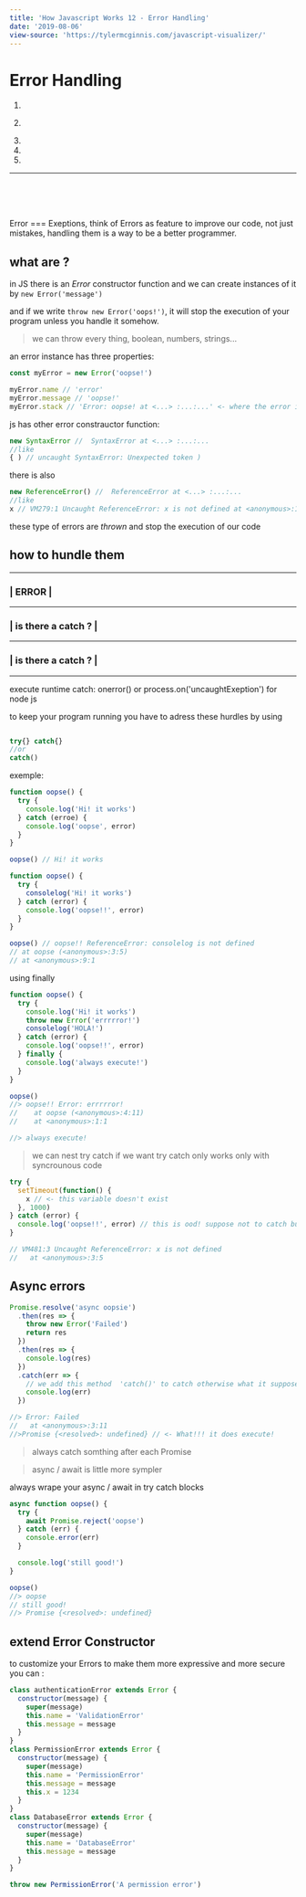 ```yaml
---
title: 'How Javascript Works 12 - Error Handling'
date: '2019-08-06'
view-source: 'https://tylermcginnis.com/javascript-visualizer/'
---
```


# Error Handling

[//]: # '## Content'

1.

2)

3.

4.

5.

---

<br/>
<br/>
<br/>

Error === Exeptions,
think of Errors as feature to improve our code, not just mistakes, handling them is a way to be a better programmer.

## what are ?

in JS there is an _Error_ constructor function and we can create instances of it by `new Error('message')`

and if we write `throw new Error('oops!')`, it will stop the execution of your program unless you handle it somehow.

> we can throw every thing, boolean, numbers, strings...

an error instance has three properties:

```js
const myError = new Error('oopse!')

myError.name // 'error'
myError.message // 'oopse!'
myError.stack // 'Error: oopse! at <...> :...:...' <- where the error is located in the call stack!
```

js has other error constrauctor function:

```js
new SyntaxError //  SyntaxError at <...> :...:...
//like
{ ) // uncaught SyntaxError: Unexpected token )
```

there is also

```js
new ReferenceError() //  ReferenceError at <...> :...:...
//like
x // VM279:1 Uncaught ReferenceError: x is not defined at <anonymous>:1:1
```

these type of errors are _thrown_ and stop the execution of our code

## how to hundle them

---

### | ERROR |

---

### | is there a catch ? |

---

### | is there a catch ? |

---

execute runtime catch: onerror() or
process.on('uncaughtExeption') for node js

to keep your program running you have to adress these hurdles by using

```js

try{} catch{}
//or
catch()

```

exemple:

```js
function oopse() {
  try {
    console.log('Hi! it works')
  } catch (erroe) {
    console.log('oopse', error)
  }
}

oopse() // Hi! it works
```

```js
function oopse() {
  try {
    consolelog('Hi! it works')
  } catch (error) {
    console.log('oopse!!', error)
  }
}

oopse() // oopse!! ReferenceError: consolelog is not defined
// at oopse (<anonymous>:3:5)
// at <anonymous>:9:1
```

using finally

```js
function oopse() {
  try {
    console.log('Hi! it works')
    throw new Error('errrrror!')
    consolelog('HOLA!')
  } catch (error) {
    console.log('oopse!!', error)
  } finally {
    console.log('always execute!')
  }
}

oopse()
//> oopse!! Error: errrrror!
//    at oopse (<anonymous>:4:11)
//    at <anonymous>:1:1

//> always execute!
```

> we can nest try catch if we want
> try catch only works only with syncrounous code

```js
try {
  setTimeout(function() {
    x // <- this variable doesn't exist
  }, 1000)
} catch (error) {
  console.log('oopse!!', error) // this is ood! suppose not to catch but it does after 1s
}

// VM481:3 Uncaught ReferenceError: x is not defined
//   at <anonymous>:3:5
```

## Async errors

```js
Promise.resolve('async oopsie')
  .then(res => {
    throw new Error('Failed')
    return res
  })
  .then(res => {
    console.log(res)
  })
  .catch(err => {
    // we add this method  'catch()' to catch otherwise what it suppose to be "dangerous silente fail"
    console.log(err)
  })

//> Error: Failed
//   at <anonymous>:3:11
//>Promise {<resolved>: undefined} // <- What!!! it does execute!
```

> always catch somthing after each Promise

> async / await is little more sympler

always wrape your async / await in try catch blocks

```js
async function oopse() {
  try {
    await Promise.reject('oopse')
  } catch (err) {
    console.error(err)
  }

  console.log('still good!')
}

oopse()
//> oopse
// still good!
//> Promise {<resolved>: undefined}
```

## extend Error Constructor

to customize your Errors to make them more expressive and more secure you can :

```js
class authenticationError extends Error {
  constructor(message) {
    super(message)
    this.name = 'ValidationError'
    this.message = message
  }
}
class PermissionError extends Error {
  constructor(message) {
    super(message)
    this.name = 'PermissionError'
    this.message = message
    this.x = 1234
  }
}
class DatabaseError extends Error {
  constructor(message) {
    super(message)
    this.name = 'DatabaseError'
    this.message = message
  }
}

throw new PermissionError('A permission error')
```
